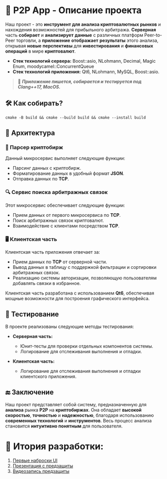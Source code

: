 # 🚀 P2P App - Описание проекта

Наш проект - это **инструмент для анализа криптовалютных рынков** и нахождения возможностей для прибыльного арбитража. **Серверная** часть **собирает** и **анализирует** **данные** с различных платформ Peer-to-Peer торговли, а **приложение** **отображает** **результаты** этого анализа, открывая **новые** **перспективы** для **инвестирования** и **финансовых операций** в мире **криптовалют**.

* **Стек технологий сервера:** Boost::asio, NLohmann, Decimal, Magic Enum, moodycamel::ConcurrentQueue
* **Стек технологий приложения:** Qt6, NLohmann, MySQL, Boost::asio.


> 📍 ***Приложение пишется, собирается и тестируется под Clang++17, MacOS.***

## 🛠️ Как собирать?

``` shell
cmake -B build && cmake --build build && cmake --install build
```

## 🧩 Архитектура

### 🔄 Парсер криптобирж

Данный микросервис выполняет следующие функции:

- Парсинг данных с криптобирж.
- Форматирование данных в удобный формат **JSON**.
- Отправка данных по **TCP**.

### 🔍 Сервис поиска арбитражных связок

Этот микросервис обеспечивает следующие функции:

- Прием данных от первого микросервиса по **TCP**.
- Поиск арбитражных связок криптовалют.
- Взаимодействие с клиентами посредством **TCP**.

### 🖥️ Клиентская часть

Клиентская часть приложения отвечает за:

- Прием данных по **TCP** от серверной части.
- Вывод данных в таблицу с поддержкой фильтрации и сортировки арбитражных связок.
- Реализацию системы авторизации, позволяющую пользователям добавлять связки в избранное.

Клиентская часть разработана с использованием **Qt6**, обеспечивая мощные возможности для построения графического интерфейса.

## 🧪 Тестирование
В проекте реализованы следующие методы тестирования:

* **Серверная часть:**

  - Юнит-тесты для проверки отдельных компонентов системы.
  - Логирование для отслеживания выполнения и отладки.

* **Клиентская часть:**

  - Логирование для отслеживания выполнения и отладки клиентского приложения.


## 🔚 Заключение

Наш проект представляет собой систему, предназначенную для **анализа** рынка **P2P** на **криптобиржах**. Она обладает **высокой скоростью**, **точностью** и **надежностью**, благодаря использованию **современных технологий** и **инструментов**. Весь процесс анализа становится **интуитивно понятным** для пользователя.




# 📅 Итория разработки:
1. [Первые наброски UI](https://arc.net/e/482FD89B-F6DA-4F38-9423-1BED0E5B8C8F)
2. [Презентация с предзащиты](https://docs.google.com/presentation/d/1NrUOuDGumqUUWVuxRqMIdVQsbHfAztYD_oqa6h2195s/edit#slide=id.g2c944cb5879_4_62)
3. [Видеозапись предзащиты](https://youtu.be/aajr6Wu4m8k)